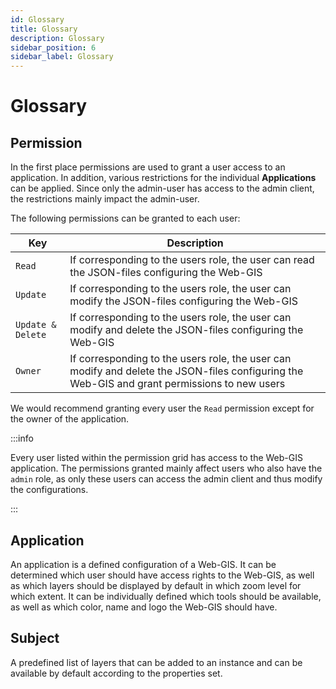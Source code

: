 ```yaml
---
id: Glossary
title: Glossary
description: Glossary
sidebar_position: 6
sidebar_label: Glossary
---
```


# Glossary

## Permission

In the first place permissions are used to grant a user access to an application. In addition, various restrictions for the individual **Applications** can be applied. Since only the admin-user has access to the admin client, the restrictions mainly impact the admin-user.

The following permissions can be granted to each user:

|Key|Description|
|---|---|
|`Read`|If corresponding to the users role, the user can read the JSON-files configuring the Web-GIS|
|`Update`|If corresponding to the users role, the user can modify the JSON-files configuring the Web-GIS|
|`Update & Delete`|If corresponding to the users role, the user can modify and delete the JSON-files configuring the Web-GIS|
|`Owner`|If corresponding to the users role, the user can modify and delete the JSON-files configuring the Web-GIS and grant permissions to new users|

We would recommend granting every user the `Read` permission except for the owner of the application.

:::info

Every user listed within the permission grid has access to the Web-GIS application. The permissions granted mainly affect users who also have the `admin` role, as only these users can access the admin client and thus modify the configurations.

:::

## Application

An application is a defined configuration of a Web-GIS. It can be determined which user should have access rights to the Web-GIS, as well as which layers should be displayed by default in which zoom level for which extent. It can be individually defined which tools should be available, as well as which color, name and logo the Web-GIS should have.

## Subject

A predefined list of layers that can be added to an instance and can be available by default according to the properties set.
